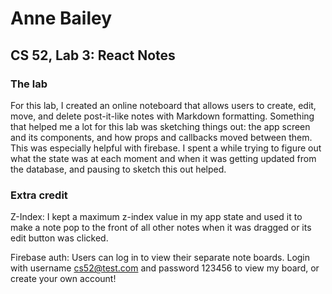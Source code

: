 # Anne Bailey
## CS 52, Lab 3: React Notes

### The lab
For this lab, I created an online noteboard that allows users to create, edit, move, and delete post-it-like notes with Markdown formatting. Something that helped me a lot for this lab was sketching things out: the app screen and its components, and how props and callbacks moved between them. This was especially helpful with firebase. I spent a while trying to figure out what the state was at each moment and when it was getting updated from the database, and pausing to sketch this out helped.

### Extra credit
Z-Index: I kept a maximum z-index value in my app state and used it to make a note pop to the front of all other notes when it was dragged or its edit button was clicked.

Firebase auth: Users can log in to view their separate note boards. Login with username cs52@test.com and password 123456 to view my board, or create your own account!
